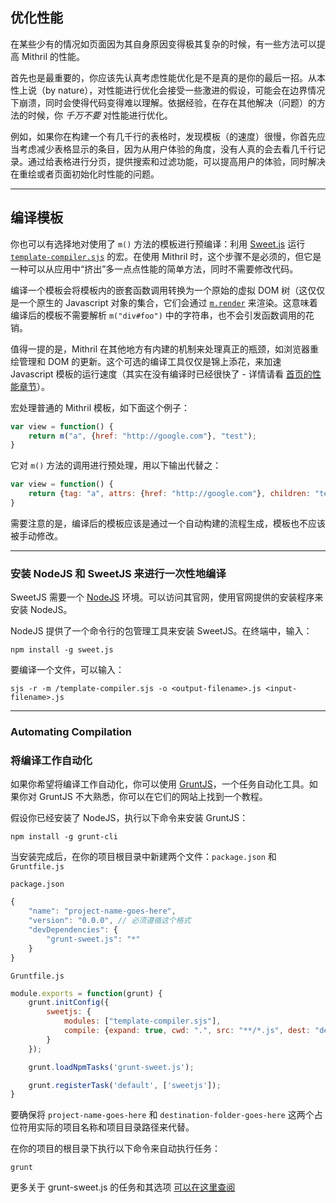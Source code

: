 ## 优化性能

在某些少有的情况如页面因为其自身原因变得极其复杂的时候，有一些方法可以提高 Mithril 的性能。

首先也是最重要的，你应该先认真考虑性能优化是不是真的是你的最后一招。从本性上说（by nature），对性能进行优化会接受一些激进的假设，可能会在边界情况下崩溃，同时会使得代码变得难以理解。依据经验，在存在其他解决（问题）的方法的时候，你 *千万不要* 对性能进行优化。

例如，如果你在构建一个有几千行的表格时，发现模板（的速度）很慢，你首先应当考虑减少表格显示的条目，因为从用户体验的角度，没有人真的会去看几千行记录。通过给表格进行分页，提供搜索和过滤功能，可以提高用户的体验，同时解决在重绘或者页面初始化时性能的问题。

---

## 编译模板

你也可以有选择地对使用了 `m()` 方法的模板进行预编译：利用 [Sweet.js](https://github.com/mozilla/sweet.js) 运行 [`template-compiler.sjs`](tools/template-compiler.sjs) 的宏。在使用 Mithril 时，这个步骤不是必须的，但它是一种可以从应用中“挤出”多一点点性能的简单方法，同时不需要修改代码。

编译一个模板会将模板内的嵌套函数调用转换为一个原始的虚拟 DOM 树（这仅仅是一个原生的 Javascript 对象的集合，它们会通过 [`m.render`](mithril.render.md) 来渲染。这意味着编译后的模板不需要解析 `m("div#foo")` 中的字符串，也不会引发函数调用的花销。

值得一提的是，Mithril 在其他地方有内建的机制来处理真正的瓶颈，如浏览器重绘管理和 DOM 的更新。这个可选的编译工具仅仅是锦上添花，来加速 Javascript 模板的运行速度（其实在没有编译时已经很快了 - 详情请看 [首页的性能章节](http://lhorie.github.io/mithril/index.html#performance)）。

宏处理普通的 Mithril 模板，如下面这个例子：

```javascript
var view = function() {
	return m("a", {href: "http://google.com"}, "test");
}
```

它对 `m()` 方法的调用进行预处理，用以下输出代替之：

```javascript
var view = function() {
	return {tag: "a", attrs: {href: "http://google.com"}, children: "test"};
}
```

需要注意的是，编译后的模板应该是通过一个自动构建的流程生成，模板也不应该被手动修改。

---

### 安装 NodeJS 和 SweetJS 来进行一次性地编译

SweetJS 需要一个 [NodeJS](http://nodejs.org) 环境。可以访问其官网，使用官网提供的安装程序来安装 NodeJS。

NodeJS 提供了一个命令行的包管理工具来安装 SweetJS。在终端中，输入：

```
npm install -g sweet.js
```

要编译一个文件，可以输入：

```
sjs -r -m /template-compiler.sjs -o <output-filename>.js <input-filename>.js
```

---

### Automating Compilation

### 将编译工作自动化

如果你希望将编译工作自动化，你可以使用 [GruntJS](http://gruntjs.com)，一个任务自动化工具。如果你对 GruntJS 不大熟悉，你可以在它们的网站上找到一个教程。

假设你已经安装了 NodeJS，执行以下命令来安装 GruntJS：

```
npm install -g grunt-cli
```

当安装完成后，在你的项目根目录中新建两个文件：`package.json` 和 `Gruntfile.js`

`package.json`

```javascript
{
	"name": "project-name-goes-here",
	"version": "0.0.0", // 必须遵循这个格式
	"devDependencies": {
		"grunt-sweet.js": "*"
	}
}
```

`Gruntfile.js`

```javascript
module.exports = function(grunt) {
	grunt.initConfig({
		sweetjs: {
			modules: ["template-compiler.sjs"],
			compile: {expand: true, cwd: ".", src: "**/*.js", dest: "destination-folder-goes-here/"}
		}
	});

	grunt.loadNpmTasks('grunt-sweet.js');

	grunt.registerTask('default', ['sweetjs']);
}
```

要确保将 `project-name-goes-here` 和 `destination-folder-goes-here` 这两个占位符用实际的项目名称和项目目录路径来代替。

在你的项目的根目录下执行以下命令来自动执行任务：

```
grunt
```

更多关于 grunt-sweet.js 的任务和其选项 [可以在这里查阅](https://github.com/natefaubion/grunt-sweet.js)
